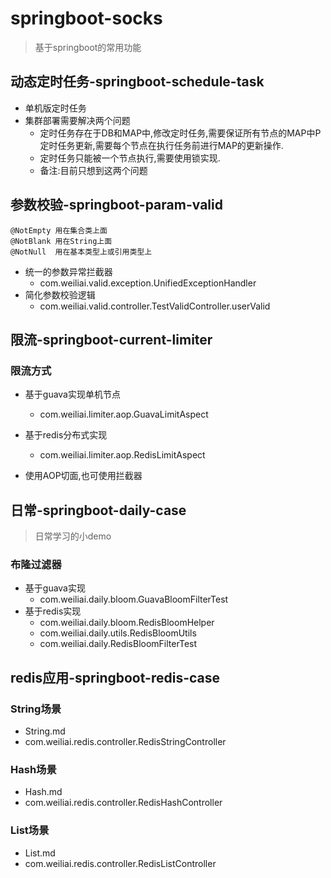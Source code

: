 # springboot-socks

> 基于springboot的常用功能

## 动态定时任务-springboot-schedule-task
- 单机版定时任务
- 集群部署需要解决两个问题 
    - 定时任务存在于DB和MAP中,修改定时任务,需要保证所有节点的MAP中P定时任务更新,需要每个节点在执行任务前进行MAP的更新操作.
    - 定时任务只能被一个节点执行,需要使用锁实现.
    - 备注:目前只想到这两个问题

## 参数校验-springboot-param-valid

```text
@NotEmpty 用在集合类上面
@NotBlank 用在String上面
@NotNull  用在基本类型上或引用类型上
```

- 统一的参数异常拦截器
    - com.weiliai.valid.exception.UnifiedExceptionHandler
- 简化参数校验逻辑
    - com.weiliai.valid.controller.TestValidController.userValid

## 限流-springboot-current-limiter
### 限流方式
- 基于guava实现单机节点
    - com.weiliai.limiter.aop.GuavaLimitAspect
- 基于redis分布式实现
    - com.weiliai.limiter.aop.RedisLimitAspect

- 使用AOP切面,也可使用拦截器

## 日常-springboot-daily-case
> 日常学习的小demo
### 布隆过滤器
- 基于guava实现
    - com.weiliai.daily.bloom.GuavaBloomFilterTest
- 基于redis实现
    - com.weiliai.daily.bloom.RedisBloomHelper
    - com.weiliai.daily.utils.RedisBloomUtils
    - com.weiliai.daily.RedisBloomFilterTest

## redis应用-springboot-redis-case
### String场景
- String.md
- com.weiliai.redis.controller.RedisStringController

### Hash场景
- Hash.md
- com.weiliai.redis.controller.RedisHashController

### List场景
- List.md
- com.weiliai.redis.controller.RedisListController


